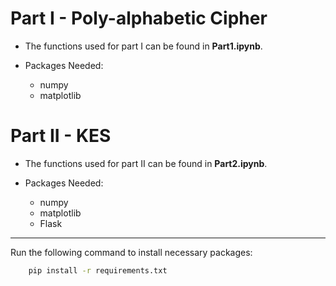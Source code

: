 
# Part I - Poly-alphabetic Cipher

- The functions used for part I can be found in **Part1.ipynb**.

- Packages Needed:
    - numpy
    - matplotlib

# Part II - KES

- The functions used for part II can be found in **Part2.ipynb**.

- Packages Needed:
    - numpy
    - matplotlib
    - Flask

---

Run the following command to install necessary packages:
```bash
    pip install -r requirements.txt
```